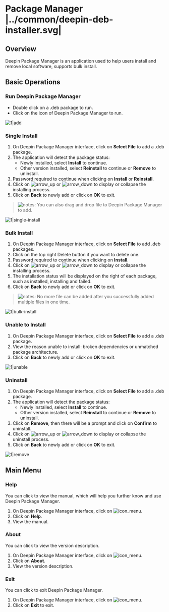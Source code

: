 # Package Manager |../common/deepin-deb-installer.svg|

## Overview

Deepin Package Manager is an application used to help users install and remove local software, supports bulk install.


## Basic Operations

### Run Deepin Package Manager

- Double click on a .deb package to run.
- Click on the icon of Deepin Package Manager to run.

![1|add](jpg/add.jpg)


### Single Install

1. On Deepin Package Manager interface, click on **Select File** to add a .deb package.
2. The application will detect the package status:
   - Newly installed, select **Install** to continue.
   - Other version installed, select **Reinstall** to continue or **Remove** to uninstall.
3. Password required to continue when clicking on **Install** or **Reinstall**.
4. Click on ![arrow_up](icon/arrow_up.svg) or ![arrow_down](icon/arrow_down.svg) to display or collapse the installing process.
5. Click on **Back** to newly add or click on **OK** to exit.


> ![notes](icon/notes.svg): You can also drag and drop file to Deepin Package Manager to add.

![1|single-install](jpg/single-install.jpg)


### Bulk Install

1. On Deepin Package Manager interface, click on **Select File** to add .deb packages.
2. Click on the top right Delete button if you want to delete one.
3. Password required to continue when clicking on **Install**.
4. Click on ![arrow_up](icon/arrow_up.svg) or ![arrow_down](icon/arrow_down.svg) to display or collapse the installing process.
5. The installation status will be displayed on the right of each package, such as installed, installing and failed.
6. Click on **Back** to newly add or click on **OK** to exit.


> ![notes](icon/notes.svg): No more file can be added after you successfully added multiple files in one time.

![1|bulk-install](jpg/bulk-install.jpg)



### Unable to Install

1. On Deepin Package Manager interface, click on **Select File** to add a .deb package.
2. View the reason unable to install: broken dependencies or unmatched package architecture.
3. Click on **Back** to newly add or click on **OK** to exit.

![1|unable](jpg/unable.jpg)


### Uninstall

1. On Deepin Package Manager interface, click on **Select File** to add a .deb package.
2. The application will detect the package status:
   - Newly installed, select **Install** to continue.
   - Other version installed, select **Reinstall** to continue or **Remove** to uninstall.
3. Click on **Remove**, then there will be a prompt and click on **Confirm** to uninstall.
4. Click on ![arrow_up](icon/arrow_up.svg) or ![arrow_down](icon/arrow_down.svg) to display or collapse the uninstall process.
5. Click on **Back** to newly add or click on **OK** to exit.

![1|remove](jpg/remove.jpg)


## Main Menu

### Help

You can click to view the manual, which will help you further know and use Deepin Package Manager.

1. On Deepin Package Manager interface, click on ![icon_menu](icon/icon_menu.svg).
2. Click on **Help**.
3. View the manual.




### About

You can click to view the version description.

1. On Deepin Package Manager interface, click on ![icon_menu](icon/icon_menu.svg).
2. Click on **About**.
3. View the version description.




### Exit

You can click to exit Deepin Package Manager.

1. On Deepin Package Manager interface, click on ![icon_menu](icon/icon_menu.svg).
2. Click on **Exit** to exit.
